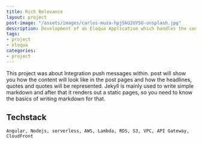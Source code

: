```yaml
---
title: Rich Relevance
layout: project
post-image: "/assets/images/carlos-muza-hpjSkU2UYSU-unsplash.jpg"
description: Development of an Eloqua Application which handles the content from Rich Relevance Personalization platform
tags:
- project
- eloqua
categories:
- project
---
```


This project was about Integration push messages within.
post will show you how the content will look like in the post pages and how the headlines, quotes and quotes will be represented. Jekyll is mainly used to write simple markdown and after that it renders out a static pages, so you need to know the basics of writing markdown for that.


## Techstack
`Angular, Nodejs, serverless, AWS, Lambda, RDS, S3, VPC, API Gateway, CloudFront`
